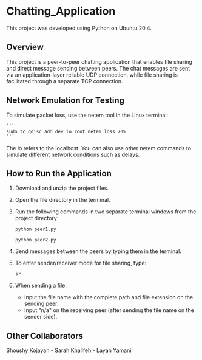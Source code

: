 # Chatting_Application

This project was developed using Python on Ubuntu 20.4.

## Overview

This project is a peer-to-peer chatting application that enables file sharing and direct message sending between peers. The chat messages are sent via an application-layer reliable UDP connection, while file sharing is facilitated through a separate TCP connection.

## Network Emulation for Testing

To simulate packet loss, use the netem tool in the Linux terminal:

    ```
    sudo tc qdisc add dev lo root netem loss 70%
    ```

The lo refers to the localhost.
You can also use other netem commands to simulate different network conditions such as delays.

## How to Run the Application

1. Download and unzip the project files.

2. Open the file directory in the terminal.

3. Run the following commands in two separate terminal windows from the project directory:

    ```
    python peer1.py
    ```
    ```
    python peer2.py
    ```

4. Send messages between the peers by typing them in the terminal.

5. To enter sender/receiver mode for file sharing, type:

    ```
    sr
    ```

6. When sending a file:
    - Input the file name with the complete path and file extension on the sending peer.
    - Input "n/a" on the receiving peer (after sending the file name on the sender side).

## Other Collaborators

Shoushy Kojayan - Sarah Khalifeh - Layan Yamani